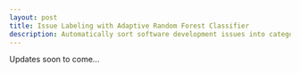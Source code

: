 ```yaml
---
layout: post
title: Issue Labeling with Adaptive Random Forest Classifier
description: Automatically sort software development issues into categories {bugs, questions, or enhancements}
---
```


Updates soon to come...